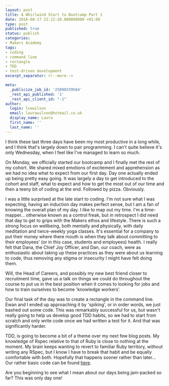 ```yaml
---
layout: post
title: A Whirlwind Start to Bootcamp Part 1
date: 2016-08-17 23:12:20.000000000 +01:00
type: post
published: true
status: publish
categories:
- Makers Academy
tags:
- coding
- command line
- rectangle
- TDD
- test-driven development
excerpt_separator: <!--more-->

meta:
  _publicize_job_id: '25890339564'
  _rest_api_published: '1'
  _rest_api_client_id: "-1"
author:
  login: lsewilson
  email: laurawilson@hotmail.co.uk
  display_name: Laura
  first_name: ''
  last_name: ''
---
```

<p>I think these&nbsp;last three days have been my most productive in a long while, and I think that's largely down to pair programming. I can't quite believe it's only Wednesday, when&nbsp;I feel like I've managed to learn so much.</p>
<p>On Monday, we officially started our bootcamp and I finally met the rest of my cohort. We shared mixed emotions&nbsp;of excitement and apprehension as we had no idea what to expect from our first day. Day one actually ended up being pretty easy going. It was largely a day to get introduced to the cohort and staff, what to expect and how to get the most out of our time and then a teeny bit of coding at the end. Followed by pizza.&nbsp;Obviously.</p>
<p><!--more--></p>
<p>I was a little surprised at&nbsp;the late start to coding. I'm not sure what I was expecting, having an induction day makes perfect sense, but I am a fan of knowing the overall plan of my day. I like to map out my time. I'm a time-mapper... otherwise known as a control freak, but in retrospect I did need that day to get to grips&nbsp;with the Makers ethos and lifestyle. There is such a strong focus on wellbeing, both mentally and physically, with daily meditation and twice-weekly yoga classes. It's essential for a company to put their money where there mouth is when they talk about committing to their employees' (or in this case, students and employees) health. I really felt that Dana, the Chief Joy Officer, and Dan, our coach, were as enthusiastic about taking up these practices as they were about us learning to code, thus removing any stigma or insecurity&nbsp;I might have felt doing them.</p>
<p>Will, the Head of Careers, and possibly my new best friend closer to recruitment time, gave us a talk on things we could do throughout the course to put us in the best position when it comes to looking for jobs and how to train ourselves to become 'knowledge workers'.</p>
<p>Our final task of the day was to create a rectangle in the command line. Ewan and I ended up approaching it by 'spiking', or in order words, we just bashed out some code. This was remarkably successful for us, but wasn't really going to help us develop good TDD habits, so we had to start from scratch and only write code once we had written a test for it. And that was significantly harder.</p>
<p>TDD, is going to become a bit of a theme over my next few blog posts. My knowledge of Rspec relative to that of Ruby&nbsp;is close to nothing at the moment. My brain keeps wanting to revert to familiar Ruby territory, without writing any RSpec, but I know I have to break that habit and be equally comfortable with both. Hopefully that happens sooner rather than later... Our rather basic code can be found&nbsp;<a href="https://github.com/lsewilson/rectangle" target="_blank">here</a>.</p>
<p>Are you beginning to see what I mean about our days being jam-packed so far? This was only day one!</p>
<p>&nbsp;</p>
<p>&nbsp;</p>
